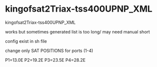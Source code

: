 # kingofsat2Triax-tss400UPNP_XML
kingofsat2Triax-tss400UPNP_XML


works but sometimes generated list is too long/ may need manual short

config exist in sh file

change only SAT POSITIONS for ports (1-4)

P1=13.0E
P2=19.2E
P3=23.5E
P4=28.2E
